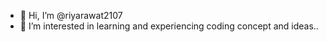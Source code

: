 - 👋 Hi, I’m @riyarawat2107
- 👀 I’m interested in learning and experiencing coding concept and ideas..

<!---
riyarawat2107/riyarawat2107 is a ✨ special ✨ repository because its `README.md` (this file) appears on your GitHub profile.
You can click the Preview link to take a look at your changes.
--->
